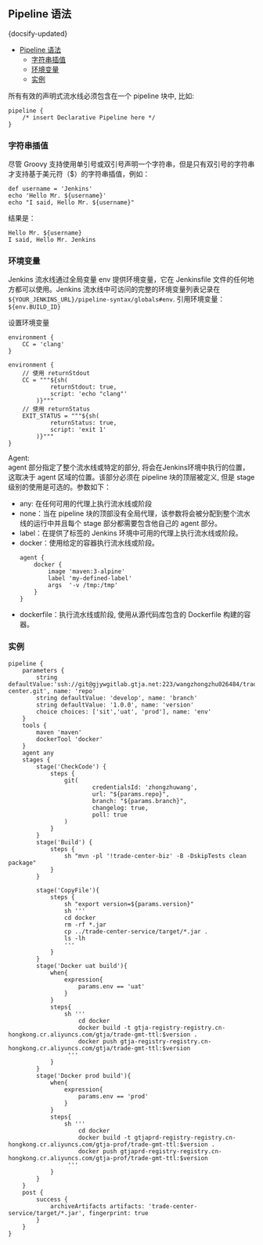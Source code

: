 ## Pipeline 语法
{docsify-updated}

- [Pipeline 语法](#pipeline-语法)
	- [字符串插值](#字符串插值)
	- [环境变量](#环境变量)
	- [实例](#实例)


所有有效的声明式流水线必须包含在一个 pipeline 块中, 比如:
```
pipeline {
    /* insert Declarative Pipeline here */
}
```

### 字符串插值
尽管 Groovy 支持使用单引号或双引号声明一个字符串，但是只有双引号的字符串才支持基于美元符（$）的字符串插值，例如：
```
def username = 'Jenkins'
echo 'Hello Mr. ${username}'
echo "I said, Hello Mr. ${username}"
```
结果是：
```
Hello Mr. ${username}
I said, Hello Mr. Jenkins
```

### 环境变量
Jenkins 流水线通过全局变量 env 提供环境变量，它在 Jenkinsfile 文件的任何地方都可以使用。Jenkins 流水线中可访问的完整的环境变量列表记录在 ``${YOUR_JENKINS_URL}/pipeline-syntax/globals#env``.
引用环境变量：``${env.BUILD_ID}``

设置环境变量
```
environment { 
	CC = 'clang'
}

environment {
	// 使用 returnStdout
	CC = """${sh(
			returnStdout: true,
			script: 'echo "clang"'
		)}""" 
	// 使用 returnStatus
	EXIT_STATUS = """${sh(
			returnStatus: true,
			script: 'exit 1'
		)}"""
}
```


Agent:  
agent 部分指定了整个流水线或特定的部分, 将会在Jenkins环境中执行的位置，这取决于 agent 区域的位置。该部分必须在 pipeline 块的顶层被定义, 但是 stage 级别的使用是可选的。参数如下：
+ any: 在任何可用的代理上执行流水线或阶段
+ none：当在 pipeline 块的顶部没有全局代理，该参数将会被分配到整个流水线的运行中并且每个 stage 部分都需要包含他自己的 agent 部分。
+ label：在提供了标签的 Jenkins 环境中可用的代理上执行流水线或阶段。
+ docker：使用给定的容器执行流水线或阶段。
	```
	agent {
		docker {
			image 'maven:3-alpine'
			label 'my-defined-label'
			args  '-v /tmp:/tmp'
		}
	}
	```
+ dockerfile：执行流水线或阶段, 使用从源代码库包含的 Dockerfile 构建的容器。



### 实例
```
pipeline {
    parameters {
        string defaultValue:'ssh://git@gjywgitlab.gtja.net:223/wangzhongzhu026484/trade-center.git', name: 'repo'
        string defaultValue: 'develop', name: 'branch'
        string defaultValue: '1.0.0', name: 'version'
        choice choices: ['sit','uat', 'prod'], name: 'env'
    }
    tools {
        maven 'maven'
        dockerTool 'docker'
    }
    agent any
    stages {
        stage('CheckCode') {
            steps {
                git(
                        credentialsId: 'zhongzhuwang',
                        url: "${params.repo}",
                        branch: "${params.branch}",
                        changelog: true,
                        poll: true
                )
            }
        }
        stage('Build') {
            steps {
                sh "mvn -pl '!trade-center-biz' -B -DskipTests clean package"
            }
        }

        stage('CopyFile'){
            steps {
                sh "export version=${params.version}"
                sh '''
                cd docker
                rm -rf *.jar
                cp ../trade-center-service/target/*.jar .
                ls -lh
                '''
            }
        }
        stage('Docker uat build'){
            when{
                expression{
                    params.env == 'uat'
                }
            }
            steps{
                sh '''
                    cd docker
                    docker build -t gtja-registry-registry.cn-hongkong.cr.aliyuncs.com/gtja/trade-gmt-ttl:$version .
                    docker push gtja-registry-registry.cn-hongkong.cr.aliyuncs.com/gtja/trade-gmt-ttl:$version
                 '''
            }
        }
        stage('Docker prod build'){
            when{
                expression{
                    params.env == 'prod'
                }
            }
            steps{
                sh '''
                    cd docker
                    docker build -t gtjaprd-registry-registry.cn-hongkong.cr.aliyuncs.com/gtja-prof/trade-gmt-ttl:$version .
                    docker push gtjaprd-registry-registry.cn-hongkong.cr.aliyuncs.com/gtja-prof/trade-gmt-ttl:$version
                 '''
            }
        }
    }
    post {
        success {
            archiveArtifacts artifacts: 'trade-center-service/target/*.jar', fingerprint: true
        }
    }
}
```